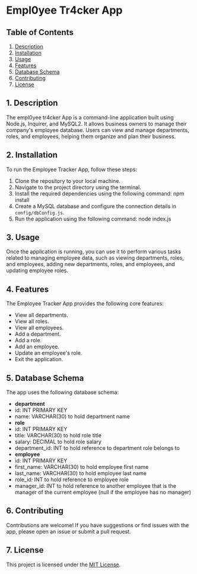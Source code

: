 # Empl0yee Tr4cker App

## Table of Contents
1. [Description](#1-description)
2. [Installation](#2-installation)
3. [Usage](#3-usage)
4. [Features](#4-features)
5. [Database Schema](#5-database-schema)
6. [Contributing](#6-contributing)
7. [License](#7-license)

## 1. Description
The empl0yee tr4cker App is a command-line application built using Node.js, Inquirer, and MySQL2. It allows business owners to manage their company's employee database. Users can view and manage departments, roles, and employees, helping them organize and plan their business.

## 2. Installation
To run the Employee Tracker App, follow these steps:
1. Clone the repository to your local machine.
2. Navigate to the project directory using the terminal.
3. Install the required dependencies using the following command:
    npm install
4. Create a MySQL database and configure the connection details in `config/dbConfig.js`.
5. Run the application using the following command:
    node index.js

## 3. Usage
Once the application is running, you can use it to perform various tasks related to managing employee data, such as viewing departments, roles, and employees, adding new departments, roles, and employees, and updating employee roles.

## 4. Features
The Employee Tracker App provides the following core features:
- View all departments.
- View all roles.
- View all employees.
- Add a department.
- Add a role.
- Add an employee.
- Update an employee's role.
- Exit the application.

## 5. Database Schema
The app uses the following database schema:
- **department**
- id: INT PRIMARY KEY
- name: VARCHAR(30) to hold department name
- **role**
- id: INT PRIMARY KEY
- title: VARCHAR(30) to hold role title
- salary: DECIMAL to hold role salary
- department_id: INT to hold reference to department role belongs to
- **employee**
- id: INT PRIMARY KEY
- first_name: VARCHAR(30) to hold employee first name
- last_name: VARCHAR(30) to hold employee last name
- role_id: INT to hold reference to employee role
- manager_id: INT to hold reference to another employee that is the manager of the current employee (null if the employee has no manager)

## 6. Contributing
Contributions are welcome! If you have suggestions or find issues with the app, please open an issue or submit a pull request.

## 7. License
This project is licensed under the [MIT License](LICENSE).
